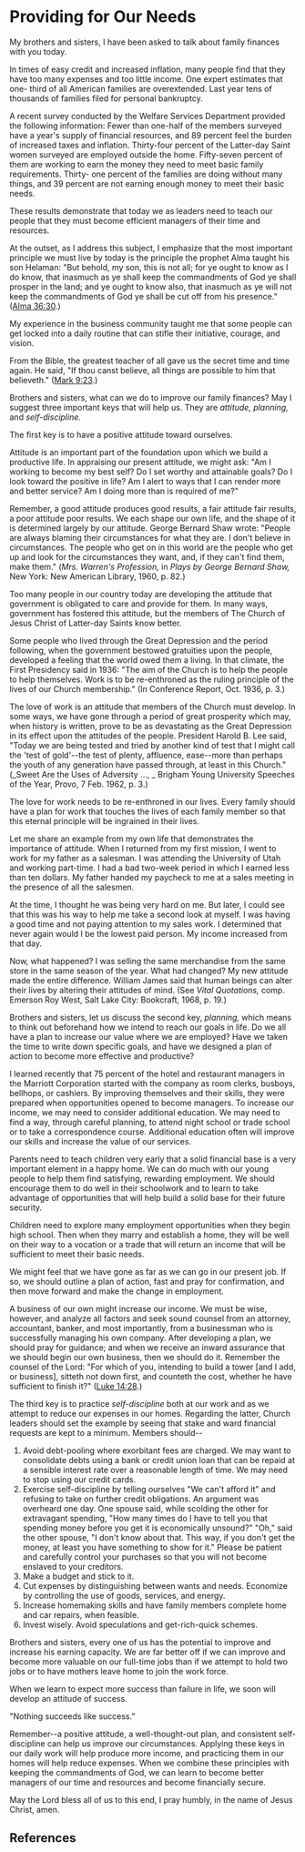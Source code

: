# Providing for Our Needs

My brothers and sisters, I have been asked to talk about family finances with
you today.

In times of easy credit and increased inflation, many people find that they
have too many expenses and too little income. One expert estimates that one-
third of all American families are overextended. Last year tens of thousands
of families filed for personal bankruptcy.

A recent survey conducted by the Welfare Services Department provided the
following information: Fewer than one-half of the members surveyed have a
year's supply of financial resources, and 89 percent feel the burden of
increased taxes and inflation. Thirty-four percent of the Latter-day Saint
women surveyed are employed outside the home. Fifty-seven percent of them are
working to earn the money they need to meet basic family requirements. Thirty-
one percent of the families are doing without many things, and 39 percent are
not earning enough money to meet their basic needs.

These results demonstrate that today we as leaders need to teach our people
that they must become efficient managers of their time and resources.

At the outset, as I address this subject, I emphasize that the most important
principle we must live by today is the principle the prophet Alma taught his
son Helaman: "But behold, my son, this is not all; for ye ought to know as I
do know, that inasmuch as ye shall keep the commandments of God ye shall
prosper in the land; and ye ought to know also, that inasmuch as ye will not
keep the commandments of God ye shall be cut off from his presence." ([Alma
36:30](/scriptures/bofm/alma/36.30?lang=eng#29).)

My experience in the business community taught me that some people can get
locked into a daily routine that can stifle their initiative, courage, and
vision.

From the Bible, the greatest teacher of all gave us the secret time and time
again. He said, "If thou canst believe, all things are possible to him that
believeth." ([Mark 9:23](/scriptures/nt/mark/9.23?lang=eng#22).)

Brothers and sisters, what can we do to improve our family finances? May I
suggest three important keys that will help us. They are _attitude, planning,_
and _self-discipline._

The first key is to have a positive attitude toward ourselves.

Attitude is an important part of the foundation upon which we build a
productive life. In appraising our present attitude, we might ask: "Am I
working to become my best self? Do I set worthy and attainable goals? Do I
look toward the positive in life? Am I alert to ways that I can render more
and better service? Am I doing more than is required of me?"

Remember, a good attitude produces good results, a fair attitude fair results,
a poor attitude poor results. We each shape our own life, and the shape of it
is determined largely by our attitude. George Bernard Shaw wrote: "People are
always blaming their circumstances for what they are. I don't believe in
circumstances. The people who get on in this world are the people who get up
and look for the circumstances they want, and, if they can't find them, make
them." (_Mrs. Warren's Profession,_ in _Plays by George Bernard Shaw,_ New
York: New American Library, 1960, p. 82.)

Too many people in our country today are developing the attitude that
government is obligated to care and provide for them. In many ways, government
has fostered this attitude, but the members of The Church of Jesus Christ of
Latter-day Saints know better.

Some people who lived through the Great Depression and the period following,
when the government bestowed gratuities upon the people, developed a feeling
that the world owed them a living. In that climate, the First Presidency said
in 1936: "The aim of the Church is to help the people to help themselves. Work
is to be re-enthroned as the ruling principle of the lives of our Church
membership." (In Conference Report, Oct. 1936, p. 3.)

The love of work is an attitude that members of the Church must develop. In
some ways, we have gone through a period of great prosperity which may, when
history is written, prove to be as devastating as the Great Depression in its
effect upon the attitudes of the people. President Harold B. Lee said, "Today
we are being tested and tried by another kind of test that I might call the
'test of gold'--the test of plenty, affluence, ease--more than perhaps the
youth of any generation have passed through, at least in this Church." (_Sweet
Are the Uses of Adversity ..., _ Brigham Young University Speeches of the Year,
Provo, 7 Feb. 1962, p. 3.)

The love for work needs to be re-enthroned in our lives. Every family should
have a plan for work that touches the lives of each family member so that this
eternal principle will be ingrained in their lives.

Let me share an example from my own life that demonstrates the importance of
attitude. When I returned from my first mission, I went to work for my father
as a salesman. I was attending the University of Utah and working part-time. I
had a bad two-week period in which I earned less than ten dollars. My father
handed my paycheck to me at a sales meeting in the presence of all the
salesmen.

At the time, I thought he was being very hard on me. But later, I could see
that this was his way to help me take a second look at myself. I was having a
good time and not paying attention to my sales work. I determined that never
again would I be the lowest paid person. My income increased from that day.

Now, what happened? I was selling the same merchandise from the same store in
the same season of the year. What had changed? My new attitude made the entire
difference. William James said that human beings can alter their lives by
altering their attitudes of mind. (See _Vital Quotations,_ comp. Emerson Roy
West, Salt Lake City: Bookcraft, 1968, p. 19.)

Brothers and sisters, let us discuss the second key, _planning,_ which means
to think out beforehand how we intend to reach our goals in life. Do we all
have a plan to increase our value where we are employed? Have we taken the
time to write down specific goals, and have we designed a plan of action to
become more effective and productive?

I learned recently that 75 percent of the hotel and restaurant managers in the
Marriott Corporation started with the company as room clerks, busboys,
bellhops, or cashiers. By improving themselves and their skills, they were
prepared when opportunities opened to become managers. To increase our income,
we may need to consider additional education. We may need to find a way,
through careful planning, to attend night school or trade school or to take a
correspondence course. Additional education often will improve our skills and
increase the value of our services.

Parents need to teach children very early that a solid financial base is a
very important element in a happy home. We can do much with our young people
to help them find satisfying, rewarding employment. We should encourage them
to do well in their schoolwork and to learn to take advantage of opportunities
that will help build a solid base for their future security.

Children need to explore many employment opportunities when they begin high
school. Then when they marry and establish a home, they will be well on their
way to a vocation or a trade that will return an income that will be
sufficient to meet their basic needs.

We might feel that we have gone as far as we can go in our present job. If so,
we should outline a plan of action, fast and pray for confirmation, and then
move forward and make the change in employment.

A business of our own might increase our income. We must be wise, however, and
analyze all factors and seek sound counsel from an attorney, accountant,
banker, and most importantly, from a businessman who is successfully managing
his own company. After developing a plan, we should pray for guidance; and
when we receive an inward assurance that we should begin our own business,
then we should do it. Remember the counsel of the Lord: "For which of you,
intending to build a tower [and I add, or business], sitteth not down first,
and counteth the cost, whether he have sufficient to finish it?" ([Luke
14:28](/scriptures/nt/luke/14.28?lang=eng#27).)

The third key is to practice _self-discipline_ both at our work and as we
attempt to reduce our expenses in our homes. Regarding the latter, Church
leaders should set the example by seeing that stake and ward financial
requests are kept to a minimum. Members should--

  1. Avoid debt-pooling where exorbitant fees are charged. We may want to consolidate debts using a bank or credit union loan that can be repaid at a sensible interest rate over a reasonable length of time. We may need to stop using our credit cards. 
  2. Exercise self-discipline by telling ourselves "We can't afford it" and refusing to take on further credit obligations. An argument was overheard one day. One spouse said, while scolding the other for extravagant spending, "How many times do I have to tell you that spending money before you get it is economically unsound?" "Oh," said the other spouse, "I don't know about that. This way, if you don't get the money, at least you have something to show for it." Please be patient and carefully control your purchases so that you will not become enslaved to your creditors. 
  3. Make a budget and stick to it. 
  4. Cut expenses by distinguishing between wants and needs. Economize by controlling the use of goods, services, and energy. 
  5. Increase homemaking skills and have family members complete home and car repairs, when feasible. 
  6. Invest wisely. Avoid speculations and get-rich-quick schemes. 

Brothers and sisters, every one of us has the potential to improve and
increase his earning capacity. We are far better off if we can improve and
become more valuable on our full-time jobs than if we attempt to hold two jobs
or to have mothers leave home to join the work force.

When we learn to expect more success than failure in life, we soon will
develop an attitude of success.

"Nothing succeeds like success."

Remember--a positive attitude, a well-thought-out plan, and consistent self-
discipline can help us improve our circumstances. Applying these keys in our
daily work will help produce more income, and practicing them in our homes
will help reduce expenses. When we combine these principles with keeping the
commandments of God, we can learn to become better managers of our time and
resources and become financially secure.

May the Lord bless all of us to this end, I pray humbly, in the name of Jesus
Christ, amen.

## References


